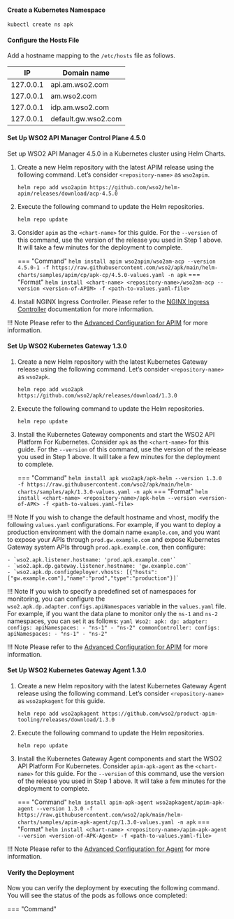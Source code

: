 
#### Create a Kubernetes Namespace

``` 
kubectl create ns apk
```

#### Configure the Hosts File

Add a hostname mapping to the ```/etc/hosts``` file as follows.

| IP        | Domain name         |
| --------- | ------------------- |
| 127.0.0.1 | api.am.wso2.com     |
| 127.0.0.1 | am.wso2.com         |
| 127.0.0.1 | idp.am.wso2.com     |
| 127.0.0.1 | default.gw.wso2.com |

#### Set Up WSO2 API Manager Control Plane 4.5.0

Set up WSO2 API Manager 4.5.0 in a Kubernetes cluster using Helm Charts.

1. Create a new Helm repository with the latest APIM release using the following command. Let’s consider `<repository-name>` as `wso2apim`.

    ```console
    helm repo add wso2apim https://github.com/wso2/helm-apim/releases/download/acp-4.5.0
    ```

2. Execute the following command to update the Helm repositories.

    ```console
    helm repo update
    ```

3. Consider `apim` as the `<chart-name>` for this guide. For the `--version` of this command, use the version of the release you used in Step 1 above. It will take a few minutes for the deployment to complete.

    === "Command"
        ```
        helm install apim wso2apim/wso2am-acp --version 4.5.0-1 -f https://raw.githubusercontent.com/wso2/apk/main/helm-charts/samples/apim/cp/apk-cp/4.5.0-values.yaml -n apk
        ```
    === "Format"
        ```
        helm install <chart-name> <repository-name>/wso2am-acp --version <version-of-APIM> -f <path-to-values.yaml-file>
        ```

4. Install NGINX Ingress Controller. Please refer to the <a href="https://kubernetes.github.io/ingress-nginx/deploy/#local-development-clusters" target="_blank">NGINX Ingress Controller</a> documentation for more information.

!!! Note
    Please refer to the <a href="../../control-plane/apim-deploy/" target="_blank">Advanced Configuration for APIM</a> for more information.

#### Set Up WSO2 Kubernetes Gateway 1.3.0

1. Create a new Helm repository with the latest Kubernetes Gateway release using the following command. Let’s consider `<repository-name>` as `wso2apk`.

    ```console
    helm repo add wso2apk https://github.com/wso2/apk/releases/download/1.3.0
    ```

2. Execute the following command to update the Helm repositories.

    ```console
    helm repo update
    ```

3. Install the Kubernetes Gateway components and start the WSO2 API Platform For Kubernetes. Consider `apk` as the `<chart-name>` for this guide. For the `--version` of this command, use the version of the release you used in Step 1 above. It will take a few minutes for the deployment to complete.

    === "Command"
        ```
        helm install apk wso2apk/apk-helm --version 1.3.0 -f https://raw.githubusercontent.com/wso2/apk/main/helm-charts/samples/apk/1.3.0-values.yaml -n apk
        ```
    === "Format"
        ```
        helm install <chart-name> <repository-name>/apk-helm --version <version-of-APK> -f <path-to-values.yaml-file>
        ```

!!! Note
    If you wish to change the default hostname and vhost, modify the following `values.yaml` configurations. For example, if you want to deploy a production environment with the domain name `example.com`, and you want to expose your APIs through `prod.gw.example.com` and expose Kubernetes Gateway system APIs through `prod.apk.example.com`, then configure:
       
    - `wso2.apk.listener.hostname: 'prod.apk.example.com'`
    - `wso2.apk.dp.gateway.listener.hostname: 'gw.example.com'`
    - `wso2.apk.dp.configdeployer.vhosts: [{"hosts":["gw.example.com"],"name":"prod","type":"production"}]`

!!! Note
    If you wish to specify a predefined set of namespaces for monitoring, you can configure the `wso2.apk.dp.adapter.configs.apiNamespaces` variable in the `values.yaml` file. For example, if you want the data plane to monitor only the `ns-1` and `ns-2` namespaces, you can set it as follows:
    ```yaml
    Wso2:
      apk:
        dp:
          adapter:
            configs:
              apiNamespaces:
              - "ns-1"
              - "ns-2"
          commonController:
            configs:
              apiNamespaces:
              - "ns-1"
              - "ns-2"
    ```

!!! Note
    Please refer to the <a href="../../control-plane/apim-deploy/" target="_blank">Advanced Configuration for APIM</a> for more information.


#### Set Up WSO2 Kubernetes Gateway Agent 1.3.0

1. Create a new Helm repository with the latest Kubernetes Gateway Agent release using the following command. Let’s consider `<repository-name>` as `wso2apkagent` for this guide.

    ```console
    helm repo add wso2apkagent https://github.com/wso2/product-apim-tooling/releases/download/1.3.0
    ```

2. Execute the following command to update the Helm repositories.

    ```console
    helm repo update
    ```

3. Install the Kubernetes Gateway Agent components and start the WSO2 API Platform For Kubernetes. Consider `apim-apk-agent` as the `<chart-name>` for this guide. For the `--version` of this command, use the version of the release you used in Step 1 above. It will take a few minutes for the deployment to complete.

    === "Command"
        ```
        helm install apim-apk-agent wso2apkagent/apim-apk-agent --version 1.3.0 -f https://raw.githubusercontent.com/wso2/apk/main/helm-charts/samples/apim-apk-agent/cp/1.3.0-values.yaml -n apk
        ```
    === "Format"
        ```
        helm install <chart-name> <repository-name>/apim-apk-agent --version <version-of-APK-Agent> -f <path-to-values.yaml-file>
        ```

!!! Note
    Please refer to the <a href="../../control-plane/apim-apk-agent-deploy/" target="_blank">Advanced Configuration for Agent</a> for more information.

#### Verify the Deployment

Now you can verify the deployment by executing the following command. You will see the status of the pods as follows once completed:

=== "Command"